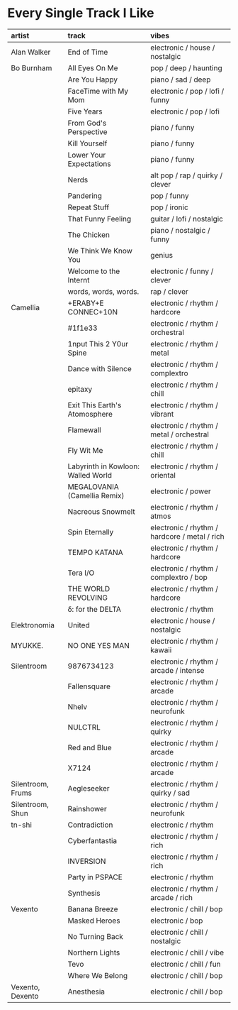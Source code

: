 # Every Single Track I Like

| artist | track | vibes |
| :----- | :---- | :---- |
| Alan Walker | End of Time | electronic / house / nostalgic |
| Bo Burnham | All Eyes On Me | pop / deep / haunting |
|            | Are You Happy | piano / sad / deep |
|            | FaceTime with My Mom | electronic / pop / lofi / funny |
|            | Five Years | electronic / pop / lofi |
|            | From God's Perspective | piano / funny |
|            | Kill Yourself | piano / funny |
|            | Lower Your Expectations | piano / funny |
|            | Nerds | alt pop / rap / quirky / clever |
|            | Pandering | pop / funny |
|            | Repeat Stuff | pop / ironic |
|            | That Funny Feeling | guitar / lofi / nostalgic |
|            | The Chicken | piano / nostalgic / funny |
|            | We Think We Know You | genius |
|            | Welcome to the Internt | electronic / funny / clever |
|            | words, words, words. | rap / clever |
| Camellia | +ERABY+E CONNEC+10N | electronic / rhythm / hardcore |
|          | #1f1e33 | electronic / rhythm / orchestral |
|          | 1nput This 2 Y0ur Spine | electronic / rhythm / metal |
|          | Dance with Silence | electronic / rhythm / complextro |
|          | epitaxy | electronic / rhythm / chill |
|          | Exit This Earth's Atomosphere | electronic / rhythm / vibrant |
|          | Flamewall | electronic / rhythm / metal / orchestral |
|          | Fly Wit Me | electronic / rhythm / chill |
|          | Labyrinth in Kowloon: Walled World | electronic / rhythm / oriental |
|          | MEGALOVANIA (Camellia Remix) | electronic / power |
|          | Nacreous Snowmelt | electronic / rhythm / atmos |
|          | Spin Eternally | electronic / rhythm / hardcore / metal / rich |
|          | TEMPO KATANA | electronic / rhythm / hardcore |
|          | Tera I/O | electronic / rhythm / complextro / bop |
|          | THE WORLD REVOLVING | electronic / rhythm / hardcore |
|          | δ: for the DELTA | electronic / rhythm |
| Elektronomia | United | electronic / house / nostalgic |
| MYUKKE. | NO ONE YES MAN | electronic / rhythm / kawaii |
| Silentroom | 9876734123 | electronic / rhythm / arcade / intense |
|            | Fallensquare | electronic / rhythm / arcade |
|            | Nhelv | electronic / rhythm / neurofunk |
|            | NULCTRL | electronic / rhythm / quirky |
|            | Red and Blue | electronic / rhythm / arcade |
|            | X7124 | electronic / rhythm / arcade |
| Silentroom, Frums | Aegleseeker | electronic / rhythm / quirky / sad |
| Silentroom, Shun | Rainshower | electronic / rhythm / neurofunk |
| tn-shi | Contradiction | electronic / rhythm |
|        | Cyberfantastia | electronic / rhythm / rich |
|        | INVERSION | electronic / rhythm / rich |
|        | Party in PSPACE | electronic / rhythm |
|        | Synthesis | electronic / rhythm / arcade / rich |
| Vexento | Banana Breeze | electronic / chill / bop |
|         | Masked Heroes | electronic / bop |
|         | No Turning Back | electronic / chill / nostalgic |
|         | Northern Lights | electronic / chill / vibe |
|         | Tevo | electronic / chill / fun |
|         | Where We Belong | electronic / chill / bop |
| Vexento, Dexento | Anesthesia | electronic / chill / bop |
